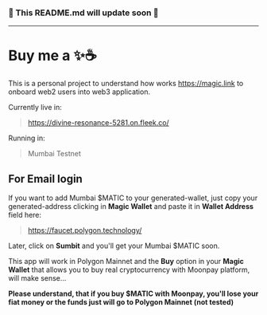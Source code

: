### 🚧 This README.md will update soon 🚧
---
# Buy me a ✨☕
This is a personal project to understand how works https://magic.link to onboard web2 users into web3 application.

Currently live in:
> https://divine-resonance-5281.on.fleek.co/

Running in:
> Mumbai Testnet

## For Email login

If you want to add Mumbai $MATIC to your generated-wallet, just copy your generated-address clicking in **Magic Wallet** and paste it in **Wallet Address** field here: 
> https://faucet.polygon.technology/

Later, click on **Sumbit** and you'll get your Mumbai $MATIC soon.

This app will work in Polygon Mainnet and the **Buy** option in your **Magic Wallet** that allows you to buy real cryptocurrency with Moonpay platform, will make sense...

**Please understand, that if you buy $MATIC with Moonpay, you'll lose your fiat money or the funds just will go to Polygon Mainnet (not tested)**
